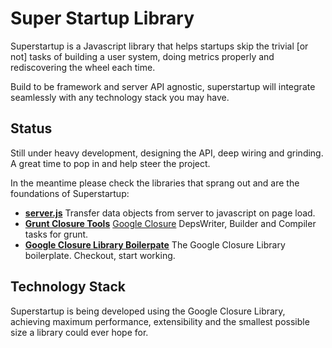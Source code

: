 # Super Startup Library

Superstartup is a Javascript library that helps startups skip the trivial [or not] tasks of building a user system, doing metrics properly and rediscovering the wheel each time.

Build to be framework and server API agnostic, superstartup will integrate seamlessly with any technology stack you may have. 

## Status

Still under heavy development, designing the API, deep wiring and grinding. A great time to pop in and help steer the project. 

In the meantime please check the libraries that sprang out and are the foundations of Superstartup:

* **[server.js](https://github.com/thanpolas/server2js)** Transfer data objects from server to javascript on page load.
* **[Grunt Closure Tools](https://github.com/thanpolas/grunt-closure-tools)** [Google Closure](https://developers.google.com/closure/library/) DepsWriter, Builder and Compiler tasks for grunt.
* **[Google Closure Library Boilerpate](https://github.com/thanpolas/closure-boilerplate)** The Google Closure Library boilerplate. Checkout, start working.


## Technology Stack

Superstartup is being developed using the Google Closure Library, achieving maximum performance, extensibility and the smallest possible size a library could ever hope for.

